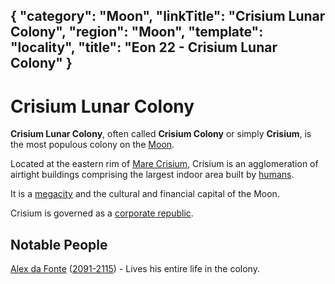 {
    "category": "Moon",
    "linkTitle": "Crisium Lunar Colony",
    "region": "Moon",
    "template": "locality",
    "title": "Eon 22 - Crisium Lunar Colony"
}
---

# Crisium Lunar Colony

**Crisium Lunar Colony**, often called **Crisium Colony** or simply **Crisium**, is the most populous colony on the [Moon](/moon).

Located at the eastern rim of [Mare Crisium](/mare-crisium), Crisium is an agglomeration of airtight buildings comprising the largest indoor area built by [humans](https://en.wikipedia.org/wiki/Homo_sapiens).

It is a [megacity](https://en.wikipedia.org/wiki/Megacity) and the cultural and financial capital of the Moon.

Crisium is governed as a [corporate republic](https://en.wikipedia.org/wiki/Corporate_republic).

## Notable People
[Alex da Fonte](#) ([2091-2115](#)) - Lives his entire life in the colony. 
